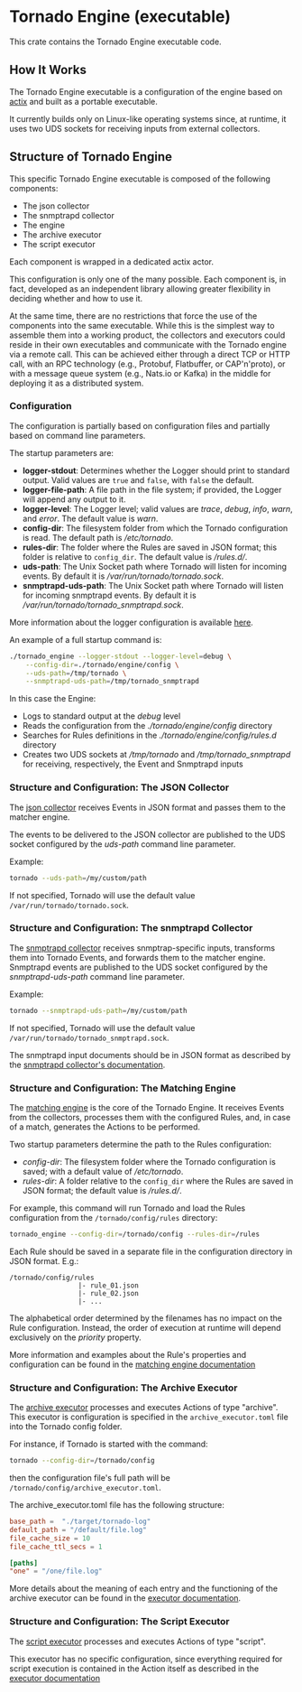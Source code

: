 # Tornado Engine (executable)

This crate contains the Tornado Engine executable code.

## How It Works

The Tornado Engine executable is a configuration of the engine based on [actix](https://github.com/actix/actix) and
built as a portable executable.

It currently builds only on Linux-like operating systems since, at runtime, it uses two UDS sockets
for receiving inputs from external collectors.


## Structure of Tornado Engine

This specific Tornado Engine executable is composed of the following components:
- The json collector
- The snmptrapd collector
- The engine
- The archive executor
- The script executor

Each component is wrapped in a dedicated actix actor.

This configuration is only one of the many possible. Each component is, in fact, developed as an
independent library allowing greater flexibility in deciding whether and how to use it.

At the same time, there are no restrictions that force the use of the components into the same
executable. While this is the simplest way to assemble them into a working product, the
collectors and executors could reside in their own executables and communicate with the Tornado
engine via a remote call. This can be achieved either through a direct TCP or HTTP call, with
an RPC technology (e.g., Protobuf, Flatbuffer, or CAP'n'proto), or with a message queue
system (e.g., Nats.io or Kafka) in the middle for deploying it as a distributed system.



### Configuration

The configuration is partially based on configuration files and partially based on
command line parameters.

The startup parameters are:
- __logger-stdout__:  Determines whether the Logger should print to standard output.
  Valid values are `true` and `false`, with `false` the default.
- __logger-file-path__:  A file path in the file system; if provided, the Logger will
  append any output to it.
- __logger-level__:  The Logger level; valid values are _trace_, _debug_, _info_, _warn_, and
  _error_. The default value is _warn_.
- __config-dir__:  The filesystem folder from which the Tornado configuration is read.
  The default path is _/etc/tornado_.
- __rules-dir__:  The folder where the Rules are saved in JSON format;
  this folder is relative to `config_dir`. The default value is _/rules.d/_.
- __uds-path__:  The Unix Socket path where Tornado will listen for incoming events.
  By default it is _/var/run/tornado/tornado.sock_.
- __snmptrapd-uds-path__:  The Unix Socket path where Tornado will listen for incoming snmptrapd events.
  By default it is _/var/run/tornado/tornado_snmptrapd.sock_.

More information about the logger configuration is available [here](../../../common/logger/doc/README.md).

An example of a full startup command is:
```bash
./tornado_engine --logger-stdout --logger-level=debug \
    --config-dir=./tornado/engine/config \
    --uds-path=/tmp/tornado \
    --snmptrapd-uds-path=/tmp/tornado_snmptrapd
```

In this case the Engine:
- Logs to standard output at the _debug_ level
- Reads the configuration from the _./tornado/engine/config_ directory
- Searches for Rules definitions in the _./tornado/engine/config/rules.d_ directory
- Creates two UDS sockets at _/tmp/tornado_ and _/tmp/tornado_snmptrapd_ for receiving,
  respectively, the Event and Snmptrapd inputs



### Structure and Configuration: The JSON Collector

The [json collector](../../../collector/json/doc/README.md)
receives Events in JSON format and passes them to the matcher engine.

The events to be delivered to the JSON collector are published to the UDS socket
configured by the _uds-path_ command line parameter.

Example:
```bash
tornado --uds-path=/my/custom/path
```

If not specified, Tornado will use the default value `/var/run/tornado/tornado.sock`.



### Structure and Configuration:  The snmptrapd Collector

The [snmptrapd collector](../../../collector/snmptrapd/doc/README.md) receives snmptrap-specific
inputs, transforms them into Tornado Events, and forwards them to the matcher engine. Snmptrapd
events are published to the UDS socket configured by the _snmptrapd-uds-path_ command line
parameter.

Example:
```bash
tornado --snmptrapd-uds-path=/my/custom/path
```

If not specified, Tornado will use the default value `/var/run/tornado/tornado_snmptrapd.sock`.

The snmptrapd input documents should be in JSON format as described by the
[snmptrapd collector's documentation](../../../collector/snmptrapd/doc/README.md).



### Structure and Configuration:  The Matching Engine

The [matching engine](../../../engine/matcher/doc/README.md) is the core of the Tornado Engine.
It receives Events from the collectors,
processes them with the configured Rules, and, in case of a match, generates the Actions to be
performed.

Two startup parameters determine the path to the Rules configuration:
- _config-dir_:  The filesystem folder where the Tornado configuration is saved;
  with a default value of _/etc/tornado_.
- _rules-dir_:  A folder relative to the `config_dir` where the Rules are saved in JSON format;
  the default value is _/rules.d/_.

For example, this command will run Tornado and load the Rules configuration from the
`/tornado/config/rules` directory:
```bash
tornado_engine --config-dir=/tornado/config --rules-dir=/rules
```

Each Rule should be saved in a separate file in the configuration directory in JSON format.
E.g.:
```
/tornado/config/rules
                 |- rule_01.json
                 |- rule_02.json
                 |- ...
```

The alphabetical order determined by the filenames has no impact on the Rule configuration.
Instead, the order of execution at runtime will depend exclusively on the _priority_ property.

More information and examples about the Rule's properties and configuration can be found in the
[matching engine documentation](../../../engine/matcher/doc/README.md)


### Structure and Configuration:  The Archive Executor

The [archive executor](../../../executor/archive/doc/README.md) processes and executes Actions
of type "archive". This executor is configuration is specified in the `archive_executor.toml`
file into the Tornado config folder.

For instance, if Tornado is started with the command:
```bash
tornado --config-dir=/tornado/config
```
then the configuration file's full path will be `/tornado/config/archive_executor.toml`.

The archive_executor.toml file has the following structure:
```toml
base_path =  "./target/tornado-log"
default_path = "/default/file.log"
file_cache_size = 10
file_cache_ttl_secs = 1

[paths]
"one" = "/one/file.log"
```

More details about the meaning of each entry and the functioning of the
archive executor can be found in the
[executor documentation](../../../executor/archive/doc/README.md).



### Structure and Configuration:  The Script Executor

The [script executor](../../../executor/script/doc/README.md) processes and executes Actions
of type "script".

This executor has no specific configuration, since everything required for script execution is
contained in the Action itself as described in the
[executor documentation](../../../executor/script/doc/README.md)
